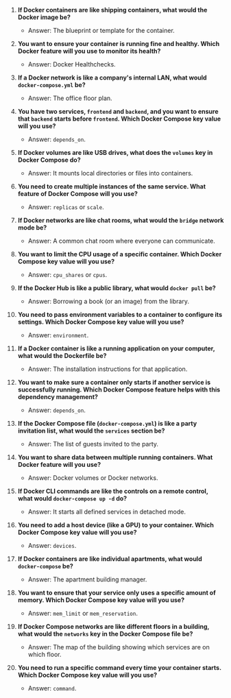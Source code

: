 1. **If Docker containers are like shipping containers, what would the Docker image be?**
   - Answer: The blueprint or template for the container.

2. **You want to ensure your container is running fine and healthy. Which Docker feature will you use to monitor its health?**
   - Answer: Docker Healthchecks.

3. **If a Docker network is like a company's internal LAN, what would `docker-compose.yml` be?**
   - Answer: The office floor plan.

4. **You have two services, `frontend` and `backend`, and you want to ensure that `backend` starts before `frontend`. Which Docker Compose key value will you use?**
   - Answer: `depends_on`.

5. **If Docker volumes are like USB drives, what does the `volumes` key in Docker Compose do?**
   - Answer: It mounts local directories or files into containers.

6. **You need to create multiple instances of the same service. What feature of Docker Compose will you use?**
   - Answer: `replicas` or `scale`.

7. **If Docker networks are like chat rooms, what would the `bridge` network mode be?**
   - Answer: A common chat room where everyone can communicate.

8. **You want to limit the CPU usage of a specific container. Which Docker Compose key value will you use?**
   - Answer: `cpu_shares` or `cpus`.

9. **If the Docker Hub is like a public library, what would `docker pull` be?**
   - Answer: Borrowing a book (or an image) from the library.

10. **You need to pass environment variables to a container to configure its settings. Which Docker Compose key value will you use?**
    - Answer: `environment`.

11. **If a Docker container is like a running application on your computer, what would the Dockerfile be?**
    - Answer: The installation instructions for that application.

12. **You want to make sure a container only starts if another service is successfully running. Which Docker Compose feature helps with this dependency management?**
    - Answer: `depends_on`.

13. **If the Docker Compose file (`docker-compose.yml`) is like a party invitation list, what would the `services` section be?**
    - Answer: The list of guests invited to the party.

14. **You want to share data between multiple running containers. What Docker feature will you use?**
    - Answer: Docker volumes or Docker networks.

15. **If Docker CLI commands are like the controls on a remote control, what would `docker-compose up -d` do?**
    - Answer: It starts all defined services in detached mode.

16. **You need to add a host device (like a GPU) to your container. Which Docker Compose key value will you use?**
    - Answer: `devices`.

17. **If Docker containers are like individual apartments, what would `docker-compose` be?**
    - Answer: The apartment building manager.

18. **You want to ensure that your service only uses a specific amount of memory. Which Docker Compose key value will you use?**
    - Answer: `mem_limit` or `mem_reservation`.

19. **If Docker Compose networks are like different floors in a building, what would the `networks` key in the Docker Compose file be?**
    - Answer: The map of the building showing which services are on which floor.

20. **You need to run a specific command every time your container starts. Which Docker Compose key value will you use?**
    - Answer: `command`.